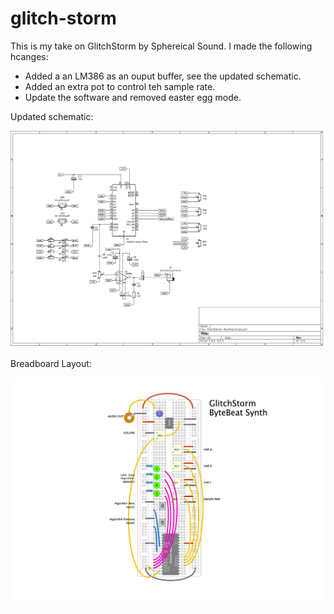 # glitch-storm

This is my take on GlitchStorm by Sphereical Sound. I made the following hcanges: 

- Added a an LM386 as an ouput buffer, see the updated schematic.
- Added an extra pot to control teh sample rate.
- Update the software and removed easter egg mode. 

Updated schematic: 

![Schematic](GlitchstormMod-Schem.png)

Breadboard Layout:

![Schematic](Glitchstorm.png)
